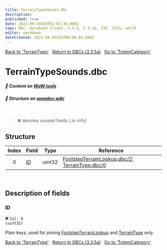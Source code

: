```yaml
---
title: TerrainTypeSounds.dbc
description:
published: true
date: 2023-09-30CEST01:03:36.000Z
tags: dbc, database client, 3.3.5, 3.3.5a, 335, 335a, wotlk
editor: markdown
dateCreated: 2023-08-09CEST00:06:01.000Z
---
```

<a href="https://trinitycore.info/files/DBC/335/terraintype" class="mt-5 v-btn v-btn--depressed v-btn--flat v-btn--outlined theme--light v-size--default darkblue--text text--lighten-3"><span class="v-btn__content"><i aria-hidden="true" class="v-icon notranslate v-icon--left mdi mdi-arrow-left theme--light"></i><span>Back to 'TerrainType'</span></span></a>&nbsp;&nbsp;&nbsp;<a href="https://trinitycore.info/files/DBC/335/DBC" class="mt-5 v-btn v-btn--depressed v-btn--flat v-btn--outlined theme--light v-size--default darkblue--text text--lighten-3"><span class="v-btn__content"><i aria-hidden="true" class="v-icon notranslate v-icon--left mdi mdi-home-outline theme--light"></i><span>Return to DBCs (3.3.5a)</span></span></a>&nbsp;&nbsp;&nbsp;<a href="https://trinitycore.info/files/DBC/335/totemcategory" class="mt-5 v-btn v-btn--depressed v-btn--flat v-btn--outlined theme--light v-size--default darkblue--text text--lighten-3"><span class="v-btn__content"><span>Go to 'TotemCategory'</span><i aria-hidden="true" class="v-icon notranslate v-icon--right mdi mdi-arrow-right theme--light"></i></span></a>

# TerrainTypeSounds.dbc
##### :open_book: Content on [WoW.tools](https://wow.tools/dbc/?dbc=terraintypesounds&build=3.3.5.12340)
##### :pencil: Structure on [wowdev.wiki](https://wowdev.wiki/DB/TerrainTypeSounds)
&nbsp;

> :x: denotes unused fields
{.is-info}


## Structure

| Index | Field | Type | Reference |
| :---: | --- | :---: | --- |
| 0 | [ID](#id-alt) | uint32 | [FootstepTerrainLookup.dbc/2](/files/DBC/335/footstepterrainlookup#terrainsoundid); [TerrainType.dbc/0](/files/DBC/335/terraintype#id-alt) |
&nbsp;
## Description of fields

### ID <!-- {#id-alt} -->
:x: <code>Col: 0 (uint32)</code>

Plain keys, used for joining [FootstepTerrainLookup](/files/DBC/335/footstepterrainlookup) and [TerrainType](/files/DBC/335/terraintype) only.
&nbsp;

<a href="https://trinitycore.info/files/DBC/335/terraintype" class="mt-5 v-btn v-btn--depressed v-btn--flat v-btn--outlined theme--light v-size--default darkblue--text text--lighten-3"><span class="v-btn__content"><i aria-hidden="true" class="v-icon notranslate v-icon--left mdi mdi-arrow-left theme--light"></i><span>Back to 'TerrainType'</span></span></a>&nbsp;&nbsp;&nbsp;<a href="https://trinitycore.info/files/DBC/335/DBC" class="mt-5 v-btn v-btn--depressed v-btn--flat v-btn--outlined theme--light v-size--default darkblue--text text--lighten-3"><span class="v-btn__content"><i aria-hidden="true" class="v-icon notranslate v-icon--left mdi mdi-home-outline theme--light"></i><span>Return to DBCs (3.3.5a)</span></span></a>&nbsp;&nbsp;&nbsp;<a href="https://trinitycore.info/files/DBC/335/totemcategory" class="mt-5 v-btn v-btn--depressed v-btn--flat v-btn--outlined theme--light v-size--default darkblue--text text--lighten-3"><span class="v-btn__content"><span>Go to 'TotemCategory'</span><i aria-hidden="true" class="v-icon notranslate v-icon--right mdi mdi-arrow-right theme--light"></i></span></a>

